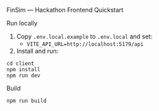 FinSim — Hackathon Frontend Quickstart

Run locally

1. Copy `.env.local.example` to `.env.local` and set:
   - `VITE_API_URL=http://localhost:5179/api`
2. Install and run:

```
cd client
npm install
npm run dev
```

Build

```
npm run build
```

